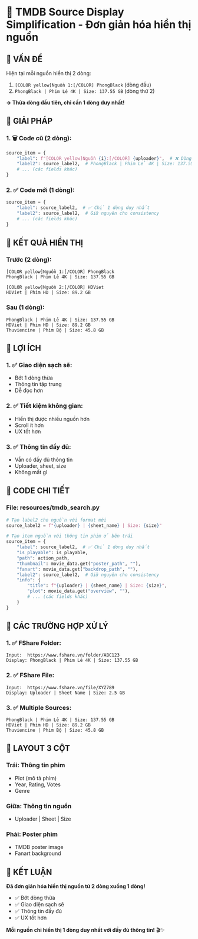 # 🎯 TMDB Source Display Simplification - Đơn giản hóa hiển thị nguồn

## 🎯 **VẤN ĐỀ**

Hiện tại mỗi nguồn hiển thị 2 dòng:
1. `[COLOR yellow]Nguồn 1:[/COLOR] PhongBlack` (dòng đầu)
2. `PhongBlack | Phim Lẻ 4K | Size: 137.55 GB` (dòng thứ 2)

**→ Thừa dòng đầu tiên, chỉ cần 1 dòng duy nhất!**

## 🔧 **GIẢI PHÁP**

### **1. 🗑️ Code cũ (2 dòng):**
```python
source_item = {
    "label": f"[COLOR yellow]Nguồn {i}:[/COLOR] {uploader}",  # ❌ Dòng thừa
    "label2": source_label2,  # PhongBlack | Phim Lẻ 4K | Size: 137.55 GB
    # ... (các fields khác)
}
```

### **2. ✅ Code mới (1 dòng):**
```python
source_item = {
    "label": source_label2,  # ✅ Chỉ 1 dòng duy nhất
    "label2": source_label2,  # Giữ nguyên cho consistency
    # ... (các fields khác)
}
```

## 🎯 **KẾT QUẢ HIỂN THỊ**

### **Trước (2 dòng):**
```
[COLOR yellow]Nguồn 1:[/COLOR] PhongBlack
PhongBlack | Phim Lẻ 4K | Size: 137.55 GB

[COLOR yellow]Nguồn 2:[/COLOR] HDViet
HDViet | Phim HD | Size: 89.2 GB
```

### **Sau (1 dòng):**
```
PhongBlack | Phim Lẻ 4K | Size: 137.55 GB
HDViet | Phim HD | Size: 89.2 GB
Thuviencine | Phim Bộ | Size: 45.8 GB
```

## 🎯 **LỢI ÍCH**

### **1. ✅ Giao diện sạch sẽ:**
- Bớt 1 dòng thừa
- Thông tin tập trung
- Dễ đọc hơn

### **2. ✅ Tiết kiệm không gian:**
- Hiển thị được nhiều nguồn hơn
- Scroll ít hơn
- UX tốt hơn

### **3. ✅ Thông tin đầy đủ:**
- Vẫn có đầy đủ thông tin
- Uploader, sheet, size
- Không mất gì

## 🔧 **CODE CHI TIẾT**

### **File: resources/tmdb_search.py**
```python
# Tạo label2 cho nguồn với format mới
source_label2 = f"{uploader} | {sheet_name} | Size: {size}"

# Tạo item nguồn với thông tin phim ở bên trái
source_item = {
    "label": source_label2,  # ✅ Chỉ 1 dòng duy nhất
    "is_playable": is_playable,
    "path": action_path,
    "thumbnail": movie_data.get("poster_path", ""),
    "fanart": movie_data.get("backdrop_path", ""),
    "label2": source_label2,  # Giữ nguyên cho consistency
    "info": {
        "title": f"{uploader} | {sheet_name} | Size: {size}",
        "plot": movie_data.get("overview", ""),
        # ... (các fields khác)
    }
}
```

## 🎯 **CÁC TRƯỜNG HỢP XỬ LÝ**

### **1. ✅ FShare Folder:**
```
Input:  https://www.fshare.vn/folder/ABC123
Display: PhongBlack | Phim Lẻ 4K | Size: 137.55 GB
```

### **2. ✅ FShare File:**
```
Input:  https://www.fshare.vn/file/XYZ789
Display: Uploader | Sheet Name | Size: 2.5 GB
```

### **3. ✅ Multiple Sources:**
```
PhongBlack | Phim Lẻ 4K | Size: 137.55 GB
HDViet | Phim HD | Size: 89.2 GB
Thuviencine | Phim Bộ | Size: 45.8 GB
```

## 🎯 **LAYOUT 3 CỘT**

### **Trái:** Thông tin phim
- Plot (mô tả phim)
- Year, Rating, Votes
- Genre

### **Giữa:** Thông tin nguồn
- Uploader | Sheet | Size

### **Phải:** Poster phim
- TMDB poster image
- Fanart background

## 🎯 **KẾT LUẬN**

**Đã đơn giản hóa hiển thị nguồn từ 2 dòng xuống 1 dòng!**

- ✅ Bớt dòng thừa
- ✅ Giao diện sạch sẽ
- ✅ Thông tin đầy đủ
- ✅ UX tốt hơn

**Mỗi nguồn chỉ hiển thị 1 dòng duy nhất với đầy đủ thông tin!** 🎬✨
